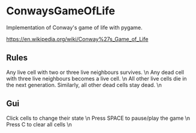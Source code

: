 # ConwaysGameOfLife
Implementation of Conway's game of life with pygame.

https://en.wikipedia.org/wiki/Conway%27s_Game_of_Life

## Rules
Any live cell with two or three live neighbours survives. \n
Any dead cell with three live neighbours becomes a live cell. \n
All other live cells die in the next generation. Similarly, all other dead cells stay dead. \n

## Gui
Click cells to change their state \n
Press SPACE to pause/play the game \n
Press C to clear all cells \n
